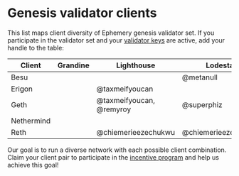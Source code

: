 # Genesis validator clients

This list maps client diversity of Ephemery genesis validator set. If you participate in the validator set and your [validator keys](https://github.com/ephemery-testnet/ephemery-genesis/tree/master/validators) are active, add your handle to the table: 

| Client     | Grandine | Lighthouse               | Lodestar            | Nimbus | Prysm    | Teku                |
| ---------- | -------- | ------------------------ | ------------------- | ------ | -------- | ------------------- |
| Besu       |          |                          | @metanull           |        |          | @coincashew         |
| Erigon     |          | @taxmeifyoucan           |                     |        |          |                     |
| Geth       |          | @taxmeifyoucan, @remyroy | @superphiz          |        |          |                     |
| Nethermind |          |                          |                     |        | pandaops |                     |
| Reth       |          | @chiemerieezechukwu      | @chiemerieezechukwu |        |          | @chiemerieezechukwu |

Our goal is to run a diverse network with each possible client combination. Claim your client pair to participate in the [incentive program]( https://notes.ethereum.org/@MarioHavel/ephemery-incentives) and help us achieve this goal!
